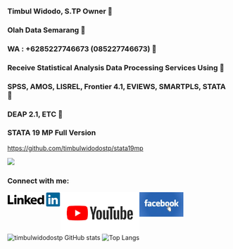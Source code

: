 ### Timbul Widodo, S.TP Owner  👋
### Olah Data Semarang 👋
### WA : +6285227746673 (085227746673) 👋
### Receive Statistical Analysis Data Processing Services Using 👋
### SPSS, AMOS, LISREL, Frontier 4.1, EVIEWS, SMARTPLS, STATA 👋
### DEAP 2.1, ETC 👋

### STATA 19 MP Full Version ###

https://github.com/timbulwidodostp/stata19mp

![](https://komarev.com/ghpvc/?username=timbulwidodostp&style=for-the-badge&abbreviated=true)
### Connect with me:
<a href="https://www.linkedin.com/in/timbulwidodostp/"><img align="left" src="https://raw.githubusercontent.com/timbulwidodostp/image/main/download%20%281%29.png" alt="Timbul Widodo STP | LinkedIn" width="120px"/></a>
<a href="https://www.youtube.com/user/amalsedekah/"><img align="left" src="https://raw.githubusercontent.com/timbulwidodostp/image/main/download.png" alt="Timbul Widodo STP | Youtube" width="180px"/></a>
<a href="https://www.facebook.com/timbulwidodostp/"><img align="left" src="https://raw.githubusercontent.com/timbulwidodostp/image/main/download.jpg" alt="Timbul Widodo STP | Facebook" width="100px"/></a>
![timbulwidodostp GitHub stats](https://github-readme-stats.vercel.app/api?username=timbulwidodostp&show=reviews,discussions_started,discussions_answered,prs_merged,prs_merged_percentage)
![Top Langs](https://github-readme-stats.vercel.app/api/top-langs/?username=timbulwidodostp&hide_progress=true)
<!--![timbulwidodostp GitHub stats](https://github-readme-stats.vercel.app/api?username=timbulwidodostp&hide=contribs,prs)
**timbulwidodostp/timbulwidodostp** is a ✨ _special_ ✨ repository because its `README.md` (this file) appears on your GitHub profile.
